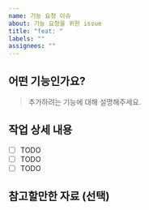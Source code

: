 ```yaml
---
name: 기능 요청 이슈
about: 기능 요청을 위한 issue
title: "feat: "
labels: ""
assignees: ""
---
```


## 어떤 기능인가요?

> 추가하려는 기능에 대해 설명해주세요.

## 작업 상세 내용

- [ ] TODO
- [ ] TODO
- [ ] TODO

## 참고할만한 자료 (선택)
